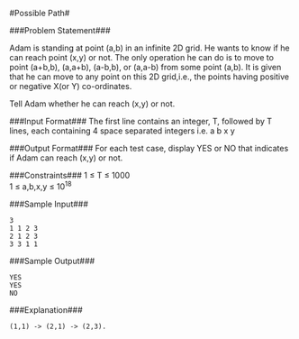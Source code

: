#Possible Path#


###Problem Statement###

Adam is standing at point (a,b) in an infinite 2D grid. He wants to know if he can reach point (x,y) or not. The only operation he can do is to move to point (a+b,b), (a,a+b), (a-b,b), or (a,a-b) from some point (a,b). It is given that he can move to any point on this 2D grid,i.e., the points having positive or negative X(or Y) co-ordinates.

Tell Adam whether he can reach (x,y) or not.

###Input Format###
The first line contains an integer, T, followed by T lines, each containing 4 space separated integers i.e. a b x y

###Output Format###
For each test case, display YES or NO that indicates if Adam can reach (x,y) or not.

###Constraints###
1 ≤ T ≤ 1000  
1 ≤ a,b,x,y ≤ 10<sup>18</sup>

###Sample Input###
```
3
1 1 2 3
2 1 2 3
3 3 1 1
```
###Sample Output###
```
YES
YES
NO
```
###Explanation###

    (1,1) -> (2,1) -> (2,3).

